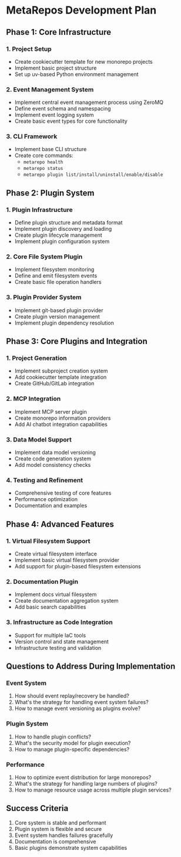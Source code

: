 # MetaRepos Development Plan

## Phase 1: Core Infrastructure

### 1. Project Setup
- Create cookiecutter template for new monorepo projects
- Implement basic project structure
- Set up uv-based Python environment management

### 2. Event Management System
- Implement central event management process using ZeroMQ
- Define event schema and namespacing
- Implement event logging system
- Create basic event types for core functionality

### 3. CLI Framework
- Implement base CLI structure
- Create core commands:
  - `metarepo health`
  - `metarepo status`
  - `metarepo plugin list/install/uninstall/enable/disable`

## Phase 2: Plugin System

### 1. Plugin Infrastructure
- Define plugin structure and metadata format
- Implement plugin discovery and loading
- Create plugin lifecycle management
- Implement plugin configuration system

### 2. Core File System Plugin
- Implement filesystem monitoring
- Define and emit filesystem events
- Create basic file operation handlers

### 3. Plugin Provider System
- Implement git-based plugin provider
- Create plugin version management
- Implement plugin dependency resolution

## Phase 3: Core Plugins and Integration

### 1. Project Generation
- Implement subproject creation system
- Add cookiecutter template integration
- Create GitHub/GitLab integration

### 2. MCP Integration
- Implement MCP server plugin
- Create monorepo information providers
- Add AI chatbot integration capabilities

### 3. Data Model Support
- Implement data model versioning
- Create code generation system
- Add model consistency checks

### 4. Testing and Refinement
- Comprehensive testing of core features
- Performance optimization
- Documentation and examples

## Phase 4: Advanced Features

### 1. Virtual Filesystem Support
- Create virtual filesystem interface
- Implement basic virtual filesystem provider
- Add support for plugin-based filesystem extensions

### 2. Documentation Plugin
- Implement docs virtual filesystem
- Create documentation aggregation system
- Add basic search capabilities

### 3. Infrastructure as Code Integration
- Support for multiple IaC tools
- Version control and state management
- Infrastructure testing and validation

## Questions to Address During Implementation

### Event System
1. How should event replay/recovery be handled?
2. What's the strategy for handling event system failures?
3. How to manage event versioning as plugins evolve?

### Plugin System
1. How to handle plugin conflicts?
2. What's the security model for plugin execution?
3. How to manage plugin-specific dependencies?

### Performance
1. How to optimize event distribution for large monorepos?
2. What's the strategy for handling large numbers of plugins?
3. How to manage resource usage across multiple plugin services?

## Success Criteria
1. Core system is stable and performant
2. Plugin system is flexible and secure
3. Event system handles failures gracefully
4. Documentation is comprehensive
5. Basic plugins demonstrate system capabilities